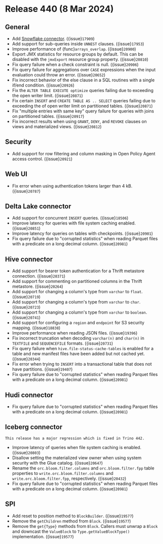 # Release 440 (8 Mar 2024)

## General

* Add [Snowflake connector](/connector/snowflake). ({issue}`17909`)
* Add support for sub-queries inside `UNNEST` clauses. ({issue}`17953`)
* Improve performance of {func}`arrays_overlap`. ({issue}`20900`)
* Export JMX statistics for resource groups by default. This can be disabled
  with the `jmxExport` resource group property. ({issue}`20810`)
* Fix query failure when a check constraint is null. ({issue}`20906`)
* Fix query failure for aggregations over `CASE` expressions when the input
  evaluation could throw an error. ({issue}`20652`)
* Fix incorrect behavior of the else clause in a SQL routines with a single
  if/end condition. ({issue}`20926`)
* Fix the `ALTER TABLE EXECUTE optimize` queries failing due to exceeding the
  open writer limit. ({issue}`20871`)
* Fix certain `INSERT` and `CREATE TABLE AS .. SELECT` queries failing due to
  exceeding the of open writer limit on partitioned tables. ({issue}`20871`)
* Fix "multiple entries with same key" query failure for queries with joins on
  partitioned tables. ({issue}`20917`)
* Fix incorrect results when using `GRANT`, `DENY`, and `REVOKE` clauses on
  views and materialized views. ({issue}`20812`)

## Security

* Add support for row filtering and column masking in Open Policy Agent access
  control. ({issue}`20921`)

## Web UI

* Fix error when using authentication tokens larger than 4 kB. ({issue}`20787`)

## Delta Lake connector

* Add support for concurrent `INSERT` queries. ({issue}`18506`)
* Improve latency for queries with file system caching enabled. ({issue}`20851`)
* Improve latency for queries on tables with checkpoints. ({issue}`20901`)
* Fix query failure due to "corrupted statistics" when reading Parquet files
  with a predicate on a long decimal column. ({issue}`20981`)

## Hive connector

* Add support for bearer token authentication for a Thrift metastore connection. ({issue}`20371`)
* Add support for commenting on partitioned columns in the Thrift metastore. ({issue}`20264`)
* Add support for changing a column's type from `varchar` to `float`. ({issue}`20719`)
* Add support for changing a column's type from `varchar` to `char`. ({issue}`20723`)
* Add support for changing a column's type from `varchar` to `boolean`. ({issue}`20741`)
* Add support for configuring a `region` and `endpoint` for S3 security mapping. ({issue}`18838`)
* Improve performance when reading JSON files. ({issue}`19396`)
* Fix incorrect truncation when decoding `varchar(n)` and `char(n)` in
  `TEXTFILE` and `SEQUENCEFILE` formats. ({issue}`20731`)
* Fix query failure when `hive.file-status-cache-tables` is enabled for a table
  and new manifest files have been added but not cached yet. ({issue}`20344`)
* Fix error when trying to `INSERT` into a transactional table that does not
  have partitions. ({issue}`19407`)
* Fix query failure due to "corrupted statistics" when reading Parquet files
  with a predicate on a long decimal column. ({issue}`20981`)

## Hudi connector

* Fix query failure due to "corrupted statistics" when reading Parquet files
  with a predicate on a long decimal column. ({issue}`20981`)

## Iceberg connector

```{warning}
This release has a major regression which is fixed in Trino 442.
```

* Improve latency of queries when file system caching is enabled. ({issue}`20803`)
* Disallow setting the materialized view owner when using system security with
  the Glue catalog. ({issue}`20647`)
* Rename the `orc.bloom.filter.columns` and `orc.bloom.filter.fpp` table
  properties to `write.orc.bloom.filter.columns` and
  `write.orc.bloom.filter.fpp`, respectively. ({issue}`20432`)
* Fix query failure due to "corrupted statistics" when reading Parquet files
  with a predicate on a long decimal column. ({issue}`20981`)

## SPI

* Add reset to position method to `BlockBuilder`. ({issue}`19577`)
* Remove the `getChildren` method from `Block`. ({issue}`19577`)
* Remove the `get{Type}` methods from `Block`.  Callers must unwrap a `Block`
  and downcast the `ValueBlock` to `Type.getValueBlockType()` implementation. ({issue}`19577`)
